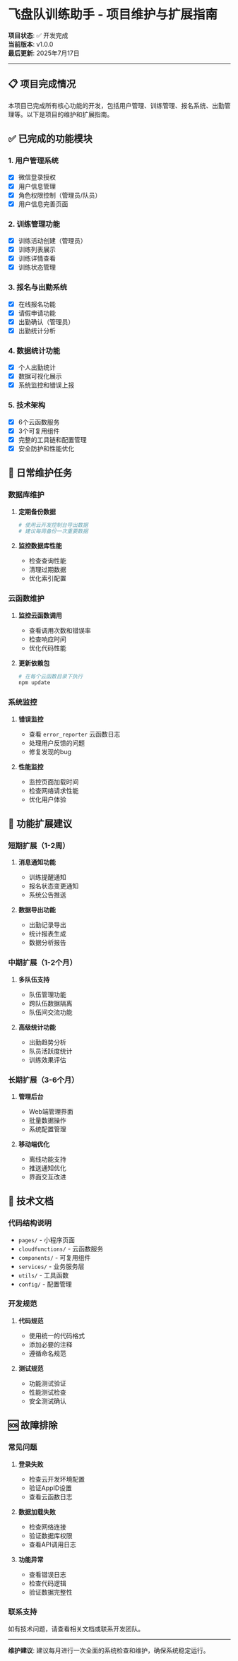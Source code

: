 # 飞盘队训练助手 - 项目维护与扩展指南

**项目状态**: ✅ 开发完成  
**当前版本**: v1.0.0  
**最后更新**: 2025年7月17日

---

## 📋 项目完成情况

本项目已完成所有核心功能的开发，包括用户管理、训练管理、报名系统、出勤管理等。以下是项目的维护和扩展指南。

## ✅ 已完成的功能模块

### 1. 用户管理系统
- [x] 微信登录授权
- [x] 用户信息管理
- [x] 角色权限控制（管理员/队员）
- [x] 用户信息完善页面

### 2. 训练管理功能
- [x] 训练活动创建（管理员）
- [x] 训练列表展示
- [x] 训练详情查看
- [x] 训练状态管理

### 3. 报名与出勤系统
- [x] 在线报名功能
- [x] 请假申请功能
- [x] 出勤确认（管理员）
- [x] 出勤统计分析

### 4. 数据统计功能
- [x] 个人出勤统计
- [x] 数据可视化展示
- [x] 系统监控和错误上报

### 5. 技术架构
- [x] 6个云函数服务
- [x] 3个可复用组件
- [x] 完整的工具链和配置管理
- [x] 安全防护和性能优化

## 🔧 日常维护任务

### 数据库维护
1. **定期备份数据**
   ```bash
   # 使用云开发控制台导出数据
   # 建议每周备份一次重要数据
   ```

2. **监控数据库性能**
   - 检查查询性能
   - 清理过期数据
   - 优化索引配置

### 云函数维护
1. **监控云函数调用**
   - 查看调用次数和错误率
   - 检查响应时间
   - 优化代码性能

2. **更新依赖包**
   ```bash
   # 在每个云函数目录下执行
   npm update
   ```

### 系统监控
1. **错误监控**
   - 查看 `error_reporter` 云函数日志
   - 处理用户反馈的问题
   - 修复发现的bug

2. **性能监控**
   - 监控页面加载时间
   - 检查网络请求性能
   - 优化用户体验

## 🚀 功能扩展建议

### 短期扩展（1-2周）
1. **消息通知功能**
   - 训练提醒通知
   - 报名状态变更通知
   - 系统公告推送

2. **数据导出功能**
   - 出勤记录导出
   - 统计报表生成
   - 数据分析报告

### 中期扩展（1-2个月）
1. **多队伍支持**
   - 队伍管理功能
   - 跨队伍数据隔离
   - 队伍间交流功能

2. **高级统计功能**
   - 出勤趋势分析
   - 队员活跃度统计
   - 训练效果评估

### 长期扩展（3-6个月）
1. **管理后台**
   - Web端管理界面
   - 批量数据操作
   - 系统配置管理

2. **移动端优化**
   - 离线功能支持
   - 推送通知优化
   - 界面交互改进

## 📖 技术文档

### 代码结构说明
- `pages/` - 小程序页面
- `cloudfunctions/` - 云函数服务
- `components/` - 可复用组件
- `services/` - 业务服务层
- `utils/` - 工具函数
- `config/` - 配置管理

### 开发规范
1. **代码规范**
   - 使用统一的代码格式
   - 添加必要的注释
   - 遵循命名规范

2. **测试规范**
   - 功能测试验证
   - 性能测试检查
   - 安全测试确认

## 🆘 故障排除

### 常见问题
1. **登录失败**
   - 检查云开发环境配置
   - 验证AppID设置
   - 查看云函数日志

2. **数据加载失败**
   - 检查网络连接
   - 验证数据库权限
   - 查看API调用日志

3. **功能异常**
   - 查看错误日志
   - 检查代码逻辑
   - 验证数据完整性

### 联系支持
如有技术问题，请查看相关文档或联系开发团队。

---

**维护建议**: 建议每月进行一次全面的系统检查和维护，确保系统稳定运行。
